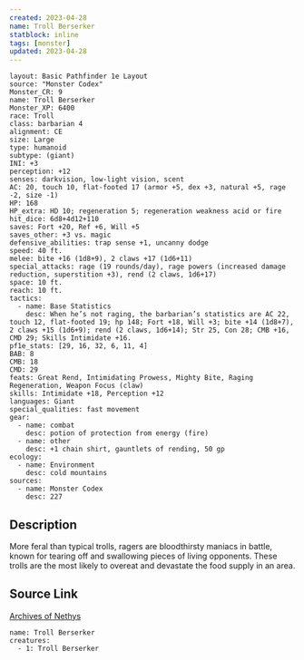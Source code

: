 ```yaml
---
created: 2023-04-28
name: Troll Berserker
statblock: inline
tags: [monster]
updated: 2023-04-28
---
```

```statblock
layout: Basic Pathfinder 1e Layout
source: "Monster Codex"
Monster_CR: 9
name: Troll Berserker
Monster_XP: 6400
race: Troll
class: barbarian 4
alignment: CE
size: Large
type: humanoid
subtype: (giant)
INI: +3
perception: +12
senses: darkvision, low-light vision, scent
AC: 20, touch 10, flat-footed 17 (armor +5, dex +3, natural +5, rage -2, size -1)
HP: 168
HP_extra: HD 10; regeneration 5; regeneration weakness acid or fire
hit_dice: 6d8+4d12+110
saves: Fort +20, Ref +6, Will +5
saves_other: +3 vs. magic
defensive_abilities: trap sense +1, uncanny dodge
speed: 40 ft.
melee: bite +16 (1d8+9), 2 claws +17 (1d6+11)
special_attacks: rage (19 rounds/day), rage powers (increased damage reduction, superstition +3), rend (2 claws, 1d6+17)
space: 10 ft.
reach: 10 ft.
tactics:
  - name: Base Statistics
    desc: When he’s not raging, the barbarian’s statistics are AC 22, touch 12, flat-footed 19; hp 148; Fort +18, Will +3; bite +14 (1d8+7), 2 claws +15 (1d6+9); rend (2 claws, 1d6+14); Str 25, Con 28; CMB +16, CMD 29; Skills Intimidate +16.
pf1e_stats: [29, 16, 32, 6, 11, 4]
BAB: 8
CMB: 18
CMD: 29
feats: Great Rend, Intimidating Prowess, Mighty Bite, Raging Regeneration, Weapon Focus (claw)
skills: Intimidate +18, Perception +12
languages: Giant
special_qualities: fast movement
gear:
  - name: combat
    desc: potion of protection from energy (fire)
  - name: other
    desc: +1 chain shirt, gauntlets of rending, 50 gp
ecology:
  - name: Environment
    desc: cold mountains
sources:
  - name: Monster Codex
    desc: 227
```
## Description
More feral than typical trolls, ragers are bloodthirsty maniacs in battle, known for tearing off and swallowing pieces of living opponents. These trolls are the most likely to overeat and devastate the food supply in an area.
## Source Link
[Archives of Nethys](https://aonprd.com/MonsterDisplay.aspx?ItemName=Troll%20Berserker)
```encounter-table
name: Troll Berserker
creatures:
  - 1: Troll Berserker
```
